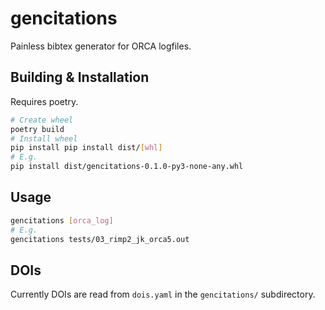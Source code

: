 # gencitations
Painless bibtex generator for ORCA logfiles.

## Building & Installation
Requires poetry.

```bash
# Create wheel
poetry build
# Install wheel
pip install pip install dist/[whl]
# E.g.
pip install dist/gencitations-0.1.0-py3-none-any.whl
```

## Usage
```bash
gencitations [orca_log]
# E.g.
gencitations tests/03_rimp2_jk_orca5.out
```

## DOIs
Currently DOIs are read from `dois.yaml` in the `gencitations/` subdirectory.
